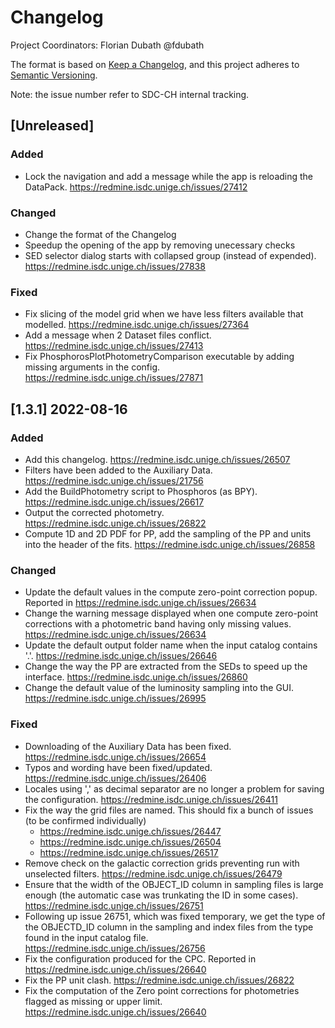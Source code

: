 # Changelog

Project Coordinators: Florian Dubath @fdubath

The format is based on [Keep a Changelog](http://keepachangelog.com/en/1.0.0/),
and this project adheres to [Semantic Versioning](https://semver.org/spec/v2.0.0.html).

Note: the issue number refer to SDC-CH internal tracking.

## [Unreleased]

### Added
- Lock the navigation and add a message while the app is reloading the DataPack. https://redmine.isdc.unige.ch/issues/27412

### Changed
- Change the format of the Changelog
- Speedup the opening of the app by removing unecessary checks
- SED selector dialog starts with collapsed group (instead of expended). https://redmine.isdc.unige.ch/issues/27838

### Fixed
- Fix slicing of the model grid when we have less filters available that modelled. https://redmine.isdc.unige.ch/issues/27364
- Add a message when 2 Dataset files conflict. https://redmine.isdc.unige.ch/issues/27413
- Fix PhosphorosPlotPhotometryComparison executable by adding missing arguments in the config. https://redmine.isdc.unige.ch/issues/27871

## [1.3.1] 2022-08-16

### Added
- Add this changelog. https://redmine.isdc.unige.ch/issues/26507
- Filters have been added to the Auxiliary Data. https://redmine.isdc.unige.ch/issues/21756
- Add the BuildPhotometry script to Phosphoros (as BPY). https://redmine.isdc.unige.ch/issues/26617
- Output the corrected photometry. https://redmine.isdc.unige.ch/issues/26822
- Compute 1D and 2D PDF for PP, add the sampling of the PP and units into the header of the fits. https://redmine.isdc.unige.ch/issues/26858

### Changed
- Update the default values in the compute zero-point correction popup. Reported in https://redmine.isdc.unige.ch/issues/26634
- Change the warning message displayed when one compute zero-point corrections with a photometric band having only missing values. https://redmine.isdc.unige.ch/issues/26634
- Update the default output folder name when the input catalog contains '.'. https://redmine.isdc.unige.ch/issues/26646
- Change the way the PP are extracted from the SEDs to speed  up the interface. https://redmine.isdc.unige.ch/issues/26860
- Change the default value of the luminosity sampling into the GUI. https://redmine.isdc.unige.ch/issues/26995
    
### Fixed
- Downloading of the Auxiliary Data has been fixed. https://redmine.isdc.unige.ch/issues/26654
- Typos and wording have been fixed/updated. https://redmine.isdc.unige.ch/issues/26406
- Locales using ',' as decimal separator are no longer a problem for saving the configuration. https://redmine.isdc.unige.ch/issues/26411
- Fix the way the grid files are named. This should fix a  bunch of issues (to be confirmed individually)
    - https://redmine.isdc.unige.ch/issues/26447
    - https://redmine.isdc.unige.ch/issues/26504
    - https://redmine.isdc.unige.ch/issues/26517
- Remove check on the galactic correction grids preventing run with unselected filters. https://redmine.isdc.unige.ch/issues/26479
- Ensure that the width of the OBJECT_ID column in sampling files is large enough (the automatic case was trunkating the ID in some cases). https://redmine.isdc.unige.ch/issues/26751
- Following up issue 26751, which was fixed temporary, we get the type of the OBJECTD_ID column in the sampling and index files from the type found in the input catalog file. https://redmine.isdc.unige.ch/issues/26756
- Fix the configuration produced for the CPC. Reported in https://redmine.isdc.unige.ch/issues/26640
- Fix the PP unit clash. https://redmine.isdc.unige.ch/issues/26822
- Fix the computation of the Zero point corrections for photometries flagged as missing or upper limit. https://redmine.isdc.unige.ch/issues/26640

